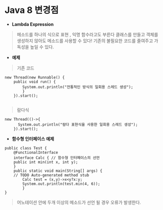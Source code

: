 Java 8 변경점
============================
+ **Lambda Expression**
> 메소드를 하나의 식으로 표현 , 익명 함수라고도 부른다
> 클래스를 만들고 객체를 생성하지 않아도 메소드를 사용할 수 있다!
> 기존의 불필요한 코드를 줄여주고 가독성을 높일 수 있다.

+ **예제**
> 기존 코드
<pre><code>new Thread(new Runnable() {
    public void run() {
        System.out.println("전통적인 방식의 일회용 스레드 생성");
        }
    }).start();
    </code></pre>
> 람다식
<pre><code>new Thread(()->{
      System.out.println("람다 표현식을 사용한 일회용 스레드 생성");
    }).start();
</code></pre>
+ **함수형 인터페이스 예제**
>
~~~
public class Test {
	@FunctionalInterface
	interface Calc { // 함수형 인터페이스의 선언
	public int min(int x, int y);
	}	
	public static void main(String[] args) {
	// TODO Auto-generated method stub
		Calc test = (x,y)->x<y?x:y;
		System.out.println(test.min(4, 6));
		}
}
~~~
> 어노테이션 안에 두개 이상의 메소드가 선언 될 경우 오류가 발생한다.

